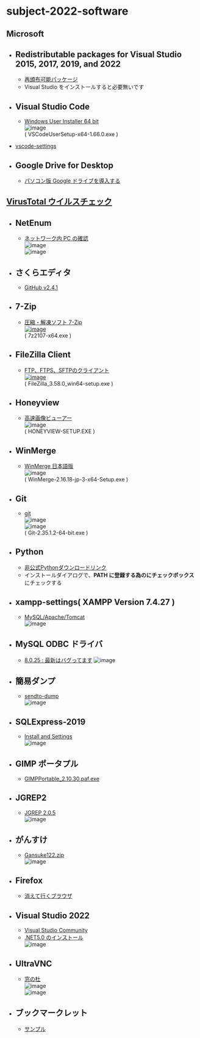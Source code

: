 # subject-2022-software

## Microsoft

- ## Redistributable packages for Visual Studio 2015, 2017, 2019, and 2022
  - [再頒布可能パッケージ](https://docs.microsoft.com/en-us/cpp/windows/latest-supported-vc-redist?view=msvc-170)
  - Visual Studio をインストールすると必要無いです

- ## Visual Studio Code
  - [Windows User Installer	64 bit](https://code.visualstudio.com/download)\
![image](https://user-images.githubusercontent.com/1501327/160964204-b7ea595e-a263-4854-b30a-b33ad5c278a8.png)\
( VSCodeUserSetup-x64-1.66.0.exe )
- [vscode-settings](https://github.com/winofsql/vscode-settings)

- ## Google Drive for Desktop
  - [パソコン版 Google ドライブを導入する](https://support.google.com/a/answer/7491144?hl=ja)

## [VirusTotal ウイルスチェック](https://www.virustotal.com/gui/home/upload)

- ## NetEnum
  - [ネットワーク内 PC の確認](https://forest.watch.impress.co.jp/library/software/netenum/)\
![image](https://user-images.githubusercontent.com/1501327/162853928-f7016f0d-00f8-4306-bb22-72cf79df9efd.png)\
![image](https://user-images.githubusercontent.com/1501327/162853965-9340bbcb-600a-45ff-8307-2433c27e649c.png)

- ## さくらエディタ
  - [GitHub v2.4.1](https://github.com/sakura-editor/sakura/releases/tag/v2.4.1)

- ## 7-Zip
  - [圧縮・解凍ソフト 7-Zip\
 ![image](https://user-images.githubusercontent.com/1501327/157354191-7317e851-5223-442d-93f5-4207d36b4ef4.png)](https://sevenzip.osdn.jp/)\
 ( 7z2107-x64.exe )

- ## FileZilla Client
  - [FTP、FTPS、SFTPのクライアント\
![image](https://user-images.githubusercontent.com/1501327/157356406-cb368674-ea88-4d66-8bd7-e95b2e120197.png)](https://filezilla-project.org/download.php?show_all=1)\
( FileZilla_3.58.0_win64-setup.exe )

- ## Honeyview
  - [高速画像ビューアー](https://jp.bandisoft.com/honeyview/)\
![image](https://user-images.githubusercontent.com/1501327/160962896-d1924423-4fd3-4909-8946-fc683bfef17d.png)\
( HONEYVIEW-SETUP.EXE )

- ## WinMerge
  - [WinMerge 日本語版](https://winmergejp.bitbucket.io/)\
![image](https://user-images.githubusercontent.com/1501327/160963908-603001d7-65be-464f-8d64-53bb3e07fcbe.png)\
( WinMerge-2.16.18-jp-3-x64-Setup.exe )

- ## Git
  - [git](https://git-scm.com/)\
![image](https://user-images.githubusercontent.com/1501327/160964782-4c7591c8-bcb9-425c-8d5f-20d2c83f21f0.png)\
![image](https://user-images.githubusercontent.com/1501327/160964927-77f76f0b-6140-4ed1-afe6-7986a16bc497.png)\
( Git-2.35.1.2-64-bit.exe )

- ## Python
  - [非公式Pythonダウンロードリンク](https://pythonlinks.python.jp/ja/index.html)
  - インストールダイアログで、**PATH に登録する為のにチェックボックス** にチェックする

- ## xampp-settings( XAMPP Version 7.4.27 )
  - [MySQL/Apache/Tomcat](https://github.com/winofsql/xampp-settings)\
![image](https://user-images.githubusercontent.com/1501327/162855040-3adc229d-892c-491b-9844-edeadc93415d.png)


- ## MySQL ODBC ドライバ
  - [8.0.25 : 最新はバグってます](https://downloads.mysql.com/archives/c-odbc/)
![image](https://user-images.githubusercontent.com/1501327/162852174-6c2773e4-327e-4f9a-aed9-14f106c73a76.png)

- ## 簡易ダンプ
  - [sendto-dump](https://github.com/winofsql/sendto-dump)\
![image](https://user-images.githubusercontent.com/1501327/162853097-c5ded74f-14ca-4aad-9f48-ac6931f76151.png)

- ## SQLExpress-2019
  - [Install and Settings](https://github.com/winofsql/SQLExpress-2019)\
![image](https://user-images.githubusercontent.com/1501327/162854562-6b88b0cd-4326-45ba-a66c-df63fd84e6e6.png)

- ## GIMP ポータプル
  - [GIMPPortable_2.10.30.paf.exe](https://sourceforge.net/projects/portableapps/files/GIMP%20Portable/)

- ## JGREP2
  - [JGREP 2.0.5](http://www.hi-ho.ne.jp/jun_miura/jgrep.htm)\
  ![image](https://user-images.githubusercontent.com/1501327/163702832-cded7b00-e658-40bd-9edd-5ef35fb19006.png)


- ## がんすけ
  - [Gansuke122.zip](http://www.gansuke.com/download.htm)\
  ![image](https://user-images.githubusercontent.com/1501327/163702816-b716e69b-52e5-4166-9f52-3a8159db97bf.png)

- ## Firefox
  - [消えて行くブラウザ](https://www.mozilla.org/ja/firefox/new/)

- ## Visual Studio 2022
  - [Visual Studio Community](https://visualstudio.microsoft.com/ja/vs/whatsnew/)
  - [.NET5.0 のインストール](https://dotnet.microsoft.com/ja-jp/download/dotnet/5.0)\
  ![image](https://user-images.githubusercontent.com/1501327/163702797-a7855698-dfbd-4f10-98fe-6283ec86be24.png)

- ## UltraVNC
  - [窓の杜](https://forest.watch.impress.co.jp/library/software/ultravnc/)\
![image](https://user-images.githubusercontent.com/1501327/162951237-5857a3ca-f672-4aad-9bd3-1677b03da4fb.png)\
![image](https://user-images.githubusercontent.com/1501327/162951272-179fa837-37fa-49ca-8e28-fc7c9458a2c8.png)



- ## ブックマークレット
  - [サンプル](https://github.com/winofsql/js-bookmarklet-sample)
